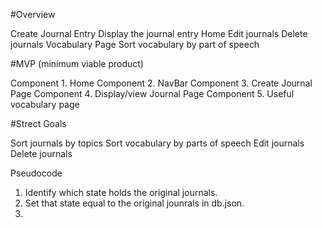 #Overview

Create Journal Entry
Display the journal entry 
Home
Edit journals
Delete journals 
Vocabulary Page 
Sort vocabulary by part of speech 

#MVP (minimum viable product)

Component 1. Home
Component 2. NavBar
Component 3. Create Journal Page 
Component 4. Display/view Journal Page 
Component 5. Useful vocabulary page 

#Strect Goals

Sort journals by topics
Sort vocabulary by parts of speech 
Edit journals
Delete journals 

Pseudocode 

1. Identify which state holds the original journals. 
2. Set that state equal to the original jounrals in db.json. 
3. 